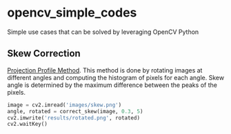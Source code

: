 # opencv_simple_codes
Simple use cases that can be solved by leveraging OpenCV Python

## Skew Correction

[Projection Profile Method](https://stackoverflow.com/questions/59660933/how-to-de-skew-a-text-image-also-retrieve-the-new-bounding-box-of-that-image). This method is done by rotating images at different angles and computing the histogram of pixels for each angle. Skew angle is determined by the maximum difference between the peaks of the pixels.
```python
image = cv2.imread('images/skew.png')
angle, rotated = correct_skew(image, 0.3, 5)
cv2.imwrite('results/rotated.png', rotated)
cv2.waitKey()
```
